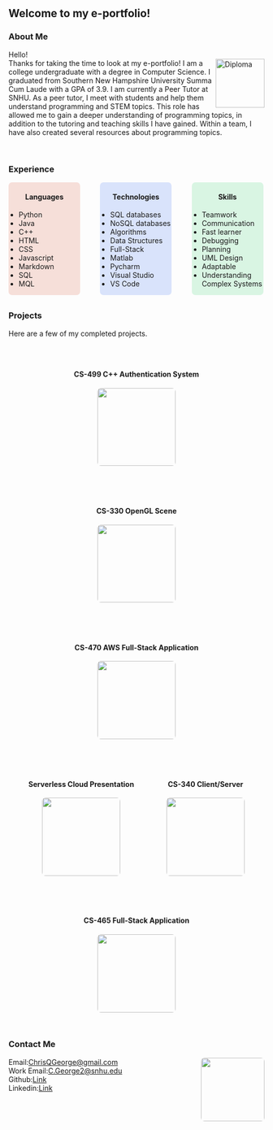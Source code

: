 ㅤ
## Welcome to my e-portfolio!

### About Me

<p> Hello!<br>Thanks for taking the time to look at my e-portfolio!
<image src = "Pictures/Diploma.JPG" alt = "Diploma" style = "height:10vw;min-height:100px;float:right;"></image>
I am a college undergraduate with a degree in Computer Science. I graduated from Southern New Hampshire 
University Summa Cum Laude with a GPA of 3.9. 
I am currently a Peer Tutor at SNHU. As a peer tutor, I meet with students and help them understand programming and STEM topics. This role has allowed me to gain a deeper understanding of programming topics, in addition to the tutoring and teaching skills I have gained. Within a team, I have also created several resources about programming topics.
</p><br>

### Experience
<div style = "width:100%;margin-bottom: 30px;">
	<div style = "display:inline-block;width:28%;background-color:rgba(205, 46, 0, 0.14);border-radius:7px;float:center;text-align: center;">
		<h4>Languages</h4>
		<ul style = "text-align: left;padding-left:20px;">
			<li>Python</li>
			<li>Java</li>
			<li>C++</li>
			<li>HTML</li>
			<li>CSS</li>
			<li>Javascript</li>
			<li>Markdown</li>
			<li>SQL</li>
			<li>MQL</li>
		</ul>
	</div>
	<div style = "display:inline-block;width:28%;margin-left:7%;background-color:rgba(0, 76, 239, 0.14);border-radius:7px;float:center;text-align:center;top:0px;">
		<h4>Technologies</h4>
		<ul style = "text-align: left;padding-left:20px;">
			<li>SQL databases</li>
			<li>NoSQL databases</li>
			<li>Algorithms</li>
			<li>Data Structures</li>
			<li>Full-Stack</li>
			<li>Matlab</li>
			<li>Pycharm</li>
			<li>Visual Studio</li>
			<li>VS Code</li>
		</ul>
	</div>
	<div style = "display:inline-block;width:28%;margin-left:7%;background-color:rgba(0, 199, 75, 0.14);border-radius:7px;float:center;text-align:center;top:0px;">
		<h4>Skills</h4>
		<ul style = "text-align: left;padding-left:20px;">
			<li>Teamwork</li>
			<li>Communication</li>
			<li>Fast learner</li>
			<li>Debugging</li>
			<li>Planning</li>
			<li>UML Design</li>
			<li>Adaptable</li>
			<li>Understanding Complex Systems</li>
		</ul>
	</div>
</div>

### Projects
Here are a few of my completed projects.

<div style = "width:100%;text-align:center;">
	<!--CS-499 Authentication System -->
	<div style = "float:center;border-radius:7px;border-color:black;border:10px;display:inline-block;margin:30px;">
		<h4 style = "font-size: 14px">CS-499 C++ Authentication System</h4>
		<a href = "cs499"><image src = "CS-499 Pictures/DB diagram.png" style = "border-radius:7px;width:16vw;height:16vw;border-radius:7px;"></image></a>
	</div>
	<!--CS-499 Authentication System -->
	<div style = "float:center;border-radius:7px;border-color:black;border:10px;display:inline-block;margin:30px;">
		<h4 style = "font-size: 14px">CS-330 OpenGL Scene</h4>
		<a href = "https://github.com/flywheel11/ChrisG-CS-330"><image src = "Pictures/CS330 Scene.png" style = "border-radius:7px;width:16vw;height:16vw;border-radius:7px;"></image></a>
	</div>
	<!--CS-470 Website-->
	<div style = "float:center;border-radius:7px;border-color:black;border:10px;display:inline-block;margin:30px;">
		<h4 style = "font-size: 14px">CS-470 AWS Full-Stack Application</h4>
		<a href = "https://github.com/flywheel11/ChrisG-CS-470"><image src = "Pictures/AWS Website Thumb.png" style = "border-radius:7px;width:16vw;height:16vw;border-radius:7px;"></image></a>
	</div>
	<!--CS-470 Presentation-->
	<div style = "float:center;border-radius:7px;border-color:black;border:10px;display:inline-block;margin:30px;">
		<h4 style = "font-size: 14px">Serverless Cloud Presentation</h4>
		<a href = "https://www.youtube.com/watch?v=kPjWALH-5js&t=3s"><image src = "Pictures/Presentation Screenshot.png" style = "border-radius:7px;width:16vw;height:16vw;border-radius:7px;"></image></a>
	</div>
	<!--CS-340 Client/Server-->
	<div style = "float:center;border-radius:7px;border-color:black;border:10px;display:inline-block;margin:30px;">
		<h4 style = "font-size: 14px">CS-340 Client/Server</h4>
		<a href = "https://github.com/flywheel11/Chris-G-CS-340"><image src = "Pictures/CS-340 Thumb.png" style = "border-radius:7px;width:16vw;height:16vw;border-radius:7px;"></image></a>
	</div>
	<div style = "float:center;border-radius:7px;border-color:black;border:10px;display:inline-block;margin:30px;">
		<h4 style = "font-size: 14px">CS-465 Full-Stack Application</h4>
		<a href = "https://github.com/flywheel11/Full-Stack_Application"><image src = "Pictures/New Added Trip.png" style = "border-radius:7px;width:16vw;height:16vw;border-radius:7px;"></image></a>
	</div>
</div>

### Contact Me
<image src = "Pictures/Portrait.png" style = "height:13vw;width:13vw;float:right;border-radius:7px;"></image>
Email:ChrisQGeorge@gmail.com<br>
Work Email:C.George2@snhu.edu<br>
Github:<a id="raw-url" href="https://github.com/flywheel11">Link</a><br>
Linkedin:<a href="https://www.linkedin.com/in/christopher-g-5883b4178">Link</a><br>

<br>
<br>